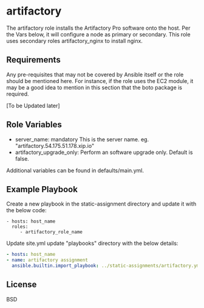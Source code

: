 artifactory
=========

The artifactory role installs the Artifactory Pro software onto the host. Per the Vars below, it will configure a node as primary or secondary. This role uses secondary roles artifactory_nginx to install nginx.

Requirements
------------

Any pre-requisites that may not be covered by Ansible itself or the role should be mentioned here. For instance, if the role uses the EC2 module, it may be a good idea to mention in this section that the boto package is required.

[To be Updated later]

Role Variables
--------------

* server_name: mandatory This is the server name. eg. "artifactory.54.175.51.178.xip.io"
* artifactory_upgrade_only: Perform an software upgrade only. Default is false.

Additional variables can be found in defaults/main.yml.


Example Playbook
----------------

Create a new playbook in the static-assignment directory and update it with the below code:

    - hosts: host_name
      roles:
         - artifactory_role_name

Update site.yml update "playbooks" directory with the below details:

```YAML
- hosts: host_name
- name: artifactory assignment
  ansible.builtin.import_playbook: ../static-assignments/artifactory.yml
```


License
-------

BSD
